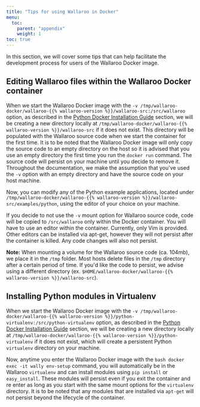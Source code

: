 ```yaml
---
title: "Tips for using Wallaroo in Docker"
menu:
  toc:
    parent: "appendix"
    weight: 1
toc: true
---
```

In this section, we will cover some tips that can help facilitate the development process for users of the Wallaroo Docker image.

## Editing Wallaroo files within the Wallaroo Docker container

When we start the Wallaroo Docker image with the `-v /tmp/wallaroo-docker/wallaroo-{{% wallaroo-version %}}/wallaroo-src:/src/wallaroo` option, as described in the [Python Docker Installation Guide](/python-installation/python-docker-installation-guide#validate-your-installation) section, we will be creating a new directory locally at `/tmp/wallaroo-docker/wallaroo-{{% wallaroo-version %}}/wallaroo-src` if it does not exist. This directory will be populated with the Wallaroo source code when we start the container for the first time. It is to be noted that the Wallaroo Docker image will only copy the source code to an empty directory on the host so it is advised that you use an empty directory the first time you run the `docker run` command. The source code will persist on your machine until you decide to remove it. Throughout the documentation, we make the assumption that you've used the `-v` option with an empty directory and have the source code on your host machine.

Now, you can modify any of the Python example applications, located under `/tmp/wallaroo-docker/wallaroo-{{% wallaroo-version %}}/wallaroo-src/examples/python`, using the editor of your choice on your machine.

If you decide to not use the `-v` mount option for Wallaroo source code, code will be copied to `/src/wallaroo` only within the Docker container. You will have to use an editor within the container. Currently, only Vim is provided. Other editors can be installed via apt-get, however they will not persist after the container is killed. Any code changes will also not persist.

**Note:** When mounting a volume for the Wallaroo source code (ca. 104mb), we place it in the `/tmp` folder. Most hosts delete files in the `/tmp` directory after a certain period of time. If you'd like the code to persist, we advise using a different directory (ex. `$HOME/wallaroo-docker/wallaroo-{{% wallaroo-version %}}/wallaroo-src`).

## Installing Python modules in Virtualenv

When we start the Wallaroo Docker image with the `-v /tmp/wallaroo-docker/wallaroo-{{% wallaroo-version %}}/python-virtualenv:/src/python-virtualenv` option, as described in the [Python Docker Installation Guide](/python-installation/python-docker-installation-guide#validate-your-installation) section, we will be creating a new directory locally at `/tmp/wallaroo-docker/wallaroo-{{% wallaroo-version %}}/python-virtualenv` if it does not exist, which will create a persistent Python `virtualenv` directory on your machine.

Now, anytime you enter the Wallaroo Docker image with the `bash docker exec -it wally env-setup` command, you will automatically be in the Wallaroo `virtualenv` and can install modules using `pip install` or `easy_install`. These modules will persist even if you exit the container and re enter as long as you start with the same mount options for the `virtualenv` directory. It is to be noted that any modules that are installed via `apt-get` will not persist beyond the lifecycle of the container.
